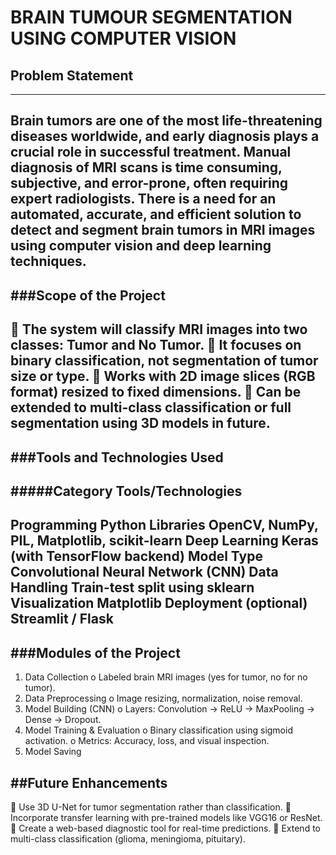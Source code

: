 # BRAIN TUMOUR SEGMENTATION USING COMPUTER VISION 
 
## Problem Statement 
---
Brain tumors are one of the most life-threatening diseases worldwide, and early 
diagnosis plays a crucial role in successful treatment. Manual diagnosis of MRI scans is time
consuming, subjective, and error-prone, often requiring expert radiologists. There is a need 
for an automated, accurate, and efficient solution to detect and segment brain tumors in MRI 
images using computer vision and deep learning techniques.
---
###Scope of the Project 
---
 The system will classify MRI images into two classes: Tumor and No Tumor. 
 It focuses on binary classification, not segmentation of tumor size or type. 
 Works with 2D image slices (RGB format) resized to fixed dimensions. 
 Can be extended to multi-class classification or full segmentation using 3D models in 
future. 
---
###Tools and Technologies Used 
---
#####Category Tools/Technologies 
---
Programming Python 
Libraries OpenCV, NumPy, PIL, Matplotlib, scikit-learn 
Deep Learning Keras (with TensorFlow backend) 
Model Type Convolutional Neural Network (CNN) 
Data Handling Train-test split using sklearn 
Visualization Matplotlib 
Deployment (optional) Streamlit / Flask 
---
###Modules of the Project 
---
1. Data Collection 
o Labeled brain MRI images (yes for tumor, no for no tumor). 
2. Data Preprocessing 
o Image resizing, normalization, noise removal. 
3. Model Building (CNN) 
o Layers: Convolution → ReLU → MaxPooling → Dense → Dropout. 
4. Model Training & Evaluation 
o Binary classification using sigmoid activation. 
o Metrics: Accuracy, loss, and visual inspection. 
5. Model Saving

##Future Enhancements 
---
 Use 3D U-Net for tumor segmentation rather than classification. 
 Incorporate transfer learning with pre-trained models like VGG16 or ResNet. 
 Create a web-based diagnostic tool for real-time predictions. 
 Extend to multi-class classification (glioma, meningioma, pituitary). 

